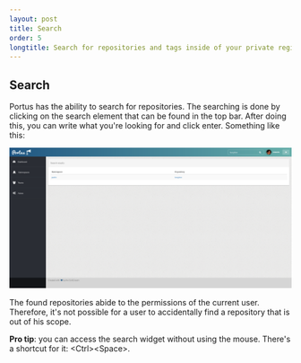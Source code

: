 ```yaml
---
layout: post
title: Search
order: 5
longtitle: Search for repositories and tags inside of your private registry
---
```


## Search

Portus has the ability to search for repositories. The searching is done by
clicking on the search element that can be found in the top bar. After doing
this, you can write what you're looking for and click enter. Something like
this:

![Search](/build/images/docs/search.png)

The found repositories abide to the permissions of the current user. Therefore,
it's not possible for a user to accidentally find a repository that is out of
his scope.

**Pro tip**: you can access the search widget without using the mouse. There's
a shortcut for it: \<Ctrl\>\<Space\>.
